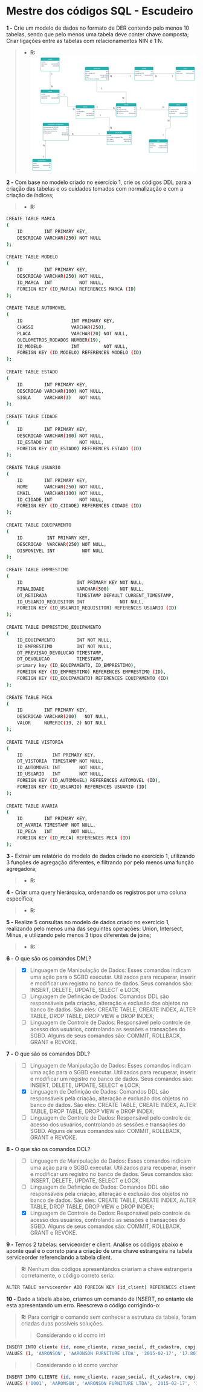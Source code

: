 # Mestre dos códigos SQL - Escudeiro

**1 -** Crie um modelo de dados no formato de DER contendo pelo menos 10 tabelas, sendo que pelo menos uma tabela deve conter chave composta; Criar ligações entre as tabelas com relacionamentos N:N e 1:N.
> * **R:** ![](questao1.png)

**2 -** Com base no modelo criado no exercício 1, crie os códigos DDL para a criação das tabelas e os cuidados tomados com normalização e com a criação de índices;
> * **R:**
```sh
CREATE TABLE MARCA
(
    ID        INT PRIMARY KEY,
    DESCRICAO VARCHAR(250) NOT NULL
);

CREATE TABLE MODELO
(
    ID        INT PRIMARY KEY,
    DESCRICAO VARCHAR(250) NOT NULL,
    ID_MARCA  INT          NOT NULL,
    FOREIGN KEY (ID_MARCA) REFERENCES MARCA (ID)
);

CREATE TABLE AUTOMOVEL
(
    ID                  INT PRIMARY KEY,
    CHASSI              VARCHAR(250),
    PLACA               VARCHAR(20) NOT NULL,
    QUILOMETROS_RODADOS NUMBER(19),
    ID_MODELO           INT         NOT NULL,
    FOREIGN KEY (ID_MODELO) REFERENCES MODELO (ID)
);

CREATE TABLE ESTADO
(
    ID        INT PRIMARY KEY,
    DESCRICAO VARCHAR(100) NOT NULL,
    SIGLA     VARCHAR(3)   NOT NULL
);

CREATE TABLE CIDADE
(
    ID        INT PRIMARY KEY,
    DESCRICAO VARCHAR(100) NOT NULL,
    ID_ESTADO INT          NOT NULL,
    FOREIGN KEY (ID_ESTADO) REFERENCES ESTADO (ID)
);

CREATE TABLE USUARIO
(
    ID        INT PRIMARY KEY,
    NOME      VARCHAR(250) NOT NULL,
    EMAIL     VARCHAR(100) NOT NULL,
    ID_CIDADE INT          NOT NULL,
    FOREIGN KEY (ID_CIDADE) REFERENCES CIDADE (ID)
);

CREATE TABLE EQUIPAMENTO
(
    ID         INT PRIMARY KEY,
    DESCRICAO  VARCHAR(250) NOT NULL,
    DISPONIVEL INT          NOT NULL
);

CREATE TABLE EMPRESTIMO
(
    ID                    INT PRIMARY KEY NOT NULL,
    FINALIDADE            VARCHAR(500)    NOT NULL,
    DT_RETIRADA           TIMESTAMP DEFAULT CURRENT_TIMESTAMP,
    ID_USUARIO_REQUISITOR INT             NOT NULL,
    FOREIGN KEY (ID_USUARIO_REQUISITOR) REFERENCES USUARIO (ID)
);

CREATE TABLE EMPRESTIMO_EQUIPAMENTO
(
    ID_EQUIPAMENTO        INT NOT NULL,
    ID_EMPRESTIMO         INT NOT NULL,
    DT_PREVISAO_DEVOLUCAO TIMESTAMP,
    DT_DEVOLUCAO          TIMESTAMP,
    primary key (ID_EQUIPAMENTO, ID_EMPRESTIMO),
    FOREIGN KEY (ID_EMPRESTIMO) REFERENCES EMPRESTIMO (ID),
    FOREIGN KEY (ID_EQUIPAMENTO) REFERENCES EQUIPAMENTO (ID)
);

CREATE TABLE PECA
(
    ID        INT PRIMARY KEY,
    DESCRICAO VARCHAR(200)   NOT NULL,
    VALOR     NUMERIC(19, 2) NOT NULL
);

CREATE TABLE VISTORIA
(
    ID           INT PRIMARY KEY,
    DT_VISTORIA  TIMESTAMP NOT NULL,
    ID_AUTOMOVEL INT       NOT NULL,
    ID_USUARIO   INT       NOT NULL,
    FOREIGN KEY (ID_AUTOMOVEL) REFERENCES AUTOMOVEL (ID),
    FOREIGN KEY (ID_USUARIO) REFERENCES USUARIO (ID)
);

CREATE TABLE AVARIA
(
    ID        INT PRIMARY KEY,
    DT_AVARIA TIMESTAMP NOT NULL,
    ID_PECA   INT       NOT NULL,
    FOREIGN KEY (ID_PECA) REFERENCES PECA (ID)
);
```

**3 -** Extrair um relatório do modelo de dados criado no exercício 1, utilizando 3 funções de agregação diferentes, e filtrando por pelo menos uma função agregadora;
> * **R:**

**4 -** Criar uma query hierárquica, ordenando os registros por uma coluna específica;
> * **R:**

**5 -** Realize 5 consultas no modelo de dados criado no exercício 1, realizando pelo menos uma das seguintes operações: Union, Intersect, Minus, e utilizando pelo menos 3 tipos diferentes de joins;
> * **R:**

**6 -** O que são os comandos DML?
> - [x] Linguagem de Manipulação de Dados: Esses comandos indicam uma ação para o SGBD executar. Utilizados para recuperar, inserir e modificar um registro no banco de dados. Seus comandos são: INSERT, DELETE, UPDATE, SELECT e LOCK;
> - [ ] Linguagem de Definição de Dados: Comandos DDL são responsáveis pela criação, alteração e exclusão dos objetos no banco de dados. São eles: CREATE TABLE, CREATE INDEX, ALTER TABLE, DROP TABLE, DROP VIEW e DROP INDEX;
> - [ ] Linguagem de Controle de Dados: Responsável pelo controle de acesso dos usuários, controlando as sessões e transações do SGBD. Alguns de seus comandos são: COMMIT, ROLLBACK, GRANT e REVOKE.

**7 -** O que são os comandos DDL?
> - [ ] Linguagem de Manipulação de Dados: Esses comandos indicam uma ação para o SGBD executar. Utilizados para recuperar, inserir e modificar um registro no banco de dados. Seus comandos são: INSERT, DELETE, UPDATE, SELECT e LOCK;
> - [x] Linguagem de Definição de Dados: Comandos DDL são responsáveis pela criação, alteração e exclusão dos objetos no banco de dados. São eles: CREATE TABLE, CREATE INDEX, ALTER TABLE, DROP TABLE, DROP VIEW e DROP INDEX;
> - [ ] Linguagem de Controle de Dados: Responsável pelo controle de acesso dos usuários, controlando as sessões e transações do SGBD. Alguns de seus comandos são: COMMIT, ROLLBACK, GRANT e REVOKE.

**8 -** O que são os comandos DCL?
> - [ ] Linguagem de Manipulação de Dados: Esses comandos indicam uma ação para o SGBD executar. Utilizados para recuperar, inserir e modificar um registro no banco de dados. Seus comandos são: INSERT, DELETE, UPDATE, SELECT e LOCK;
> - [ ] Linguagem de Definição de Dados: Comandos DDL são responsáveis pela criação, alteração e exclusão dos objetos no banco de dados. São eles: CREATE TABLE, CREATE INDEX, ALTER TABLE, DROP TABLE, DROP VIEW e DROP INDEX;
> - [x] Linguagem de Controle de Dados: Responsável pelo controle de acesso dos usuários, controlando as sessões e transações do SGBD. Alguns de seus comandos são: COMMIT, ROLLBACK, GRANT e REVOKE.

**9 -** Temos 2 tabelas: serviceorder e client. Análise os códigos abaixo e aponte qual é o correto para a criação de uma chave estrangeira na tabela serviceorder referenciando a tabela client.
> **R:** Nenhum dos códigos apresentandos criariam a chave estrangeria corretamente, o código correto seria:
  ```sh
  ALTER TABLE serviceorder ADD FOREIGN KEY (id_client) REFERENCES client (id_client);
```
**10 -** Dado a tabela abaixo, criamos um comando de INSERT, no entanto ele esta apresentando um erro. Reescreva o código corrigindo-o:
>  **R:**  Para corrigir o comando sem conhecer a estrutura da tabela, foram criadas duas possíveis soluções.
>> Considerando o id como int
  ```sh
INSERT INTO cliente (id, nome_cliente, razao_social, dt_cadastro, cnpj, telefone, cidade, estado)
VALUES (1, 'AARONSON', 'AARONSON FURNITURE LTDA', '2015-02-17', '17.807.928/0001-85', '(21) 8167-6584', 'MARINGA', 'PR');
```
>> Considerando o id como varchar
  ```sh
INSERT INTO CLIENTE (id, nome_cliente, razao_social, dt_cadastro, cnpj, telefone, cidade, estado)
VALUES ('0001', 'AARONSON', 'AARONSON FURNITURE LTDA', '2015-02-17', '17.807.928/0001-85', '(21) 8167-6584', 'MARINGA', 'PR');
```
